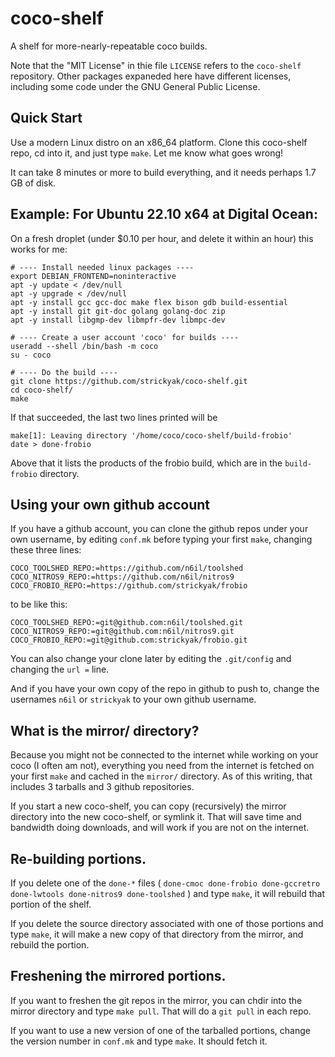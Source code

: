 # coco-shelf
A shelf for more-nearly-repeatable coco builds.

Note that the "MIT License" in thie file `LICENSE` refers to the
`coco-shelf` repository.  Other packages expaneded here have different
licenses, including some code under the GNU General Public License.

## Quick Start
Use a modern Linux distro on an x86_64 platform.
Clone this coco-shelf repo, cd into it, and
just type `make`.  Let me know what goes wrong!

It can take 8 minutes or more to build everything,
and it needs perhaps 1.7 GB of disk.

## Example: For Ubuntu 22.10 x64 at Digital Ocean:
On a fresh droplet (under $0.10 per hour, and delete it
within an hour) this works for me:

```
# ---- Install needed linux packages ----
export DEBIAN_FRONTEND=noninteractive
apt -y update < /dev/null
apt -y upgrade < /dev/null
apt -y install gcc gcc-doc make flex bison gdb build-essential
apt -y install git git-doc golang golang-doc zip
apt -y install libgmp-dev libmpfr-dev libmpc-dev 

# ---- Create a user account 'coco' for builds ----
useradd --shell /bin/bash -m coco
su - coco

# ---- Do the build ----
git clone https://github.com/strickyak/coco-shelf.git 
cd coco-shelf/
make
```

If that succeeded, the last two lines printed will be
```
make[1]: Leaving directory '/home/coco/coco-shelf/build-frobio'
date > done-frobio
```

Above that it lists the products of the frobio build,
which are in the `build-frobio` directory.

## Using your own github account

If you have a github account, you can clone the github
repos under your own username, by editing `conf.mk`
before typing your first `make`, changing these three lines:
```
COCO_TOOLSHED_REPO:=https://github.com/n6il/toolshed
COCO_NITROS9_REPO:=https://github.com/n6il/nitros9
COCO_FROBIO_REPO:=https://github.com/strickyak/frobio
```
to be like this:
```
COCO_TOOLSHED_REPO:=git@github.com:n6il/toolshed.git
COCO_NITROS9_REPO:=git@github.com:n6il/nitros9.git
COCO_FROBIO_REPO:=git@github.com:strickyak/frobio.git
```
You can also change your clone later by editing the
`.git/config` and changing the `url =` line.

And if you have your own copy of the repo in github
to push to, change the usernames `n6il` or `strickyak`
to your own github username.

## What is the mirror/ directory?

Because you might not be connected to the internet while
working on your coco (I often am not), everything you
need from the internet is fetched on your first `make`
and cached in the `mirror/` directory.  As of this writing,
that includes 3 tarballs and 3 github repositories.

If you start a new coco-shelf, you can copy (recursively)
the mirror directory into the new coco-shelf, or symlink it.
That will save time and bandwidth doing downloads, and will
work if you are not on the internet.

## Re-building portions.

If you delete one of the `done-*` files
( `done-cmoc done-frobio done-gccretro done-lwtools done-nitros9 done-toolshed` )
and type `make`, it will rebuild that portion of the shelf.

If you delete the source directory associated with one of those
portions and type `make`, it will make a new copy of that
directory from the mirror, and rebuild the portion.

## Freshening the mirrored portions.

If you want to freshen the git repos in the mirror,
you can chdir into the mirror directory and type `make pull`.
That will do a `git pull` in each repo.

If you want to use a new version of one of the tarballed
portions, change the version number in `conf.mk` and type
`make`.  It should fetch it.
